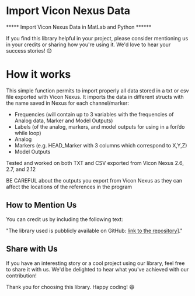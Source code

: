 # Import Vicon Nexus Data
***** Import Vicon Nexus Data in MatLab and Python ******

If you find this library helpful in your project, please consider mentioning us in your credits or sharing how you're using it. We'd love to hear your success stories! 😊

# How it works 
This simple function permits to import properly all data stored in a txt or csv file exported with Vicon Nexus.
It imports the data in different structs with the name saved in Nexus for each channel/marker:

- Frequencies (will contain up to 3 variables with the frequencies of Analog data, Marker and Model Outputs)
- Labels (of the analog, markers, and model outputs for using in a for/do while loop)
- Analog
- Markers (e.g. HEAD_Marker with 3 columns which correspond to X,Y,Z)
- Model Outputs

Tested and worked on both TXT and CSV exported from Vicon Nexus 2.6, 2.7, and 2.12 

BE CAREFUL about the outputs you export from Vicon Nexus as they can affect the locations of the references in the program

## How to Mention Us

You can credit us by including the following text:

"The library used is pubblicly available on GitHub: [link to the repository](https://github.com/PaulT95/Import_Vicon_Data/)]."

## Share with Us

If you have an interesting story or a cool project using our library, feel free to share it with us. We'd be delighted to hear what you've achieved with our contribution!

Thank you for choosing this library. Happy coding! 😄
